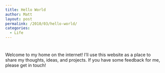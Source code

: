 ```yaml
---
title: Hello World
author: Matt
layout: post
permalink: /2010/03/hello-world/
categories:
  - Life
---
```

# 

Welcome to my home on the internet! I’ll use this website as a place to share my thoughts, ideas, and projects. If you have some feedback for me, please get in touch!